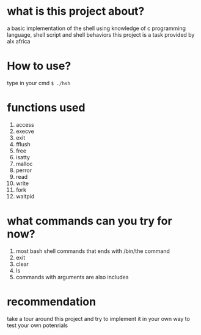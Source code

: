 # what is this project about?
a basic implementation of the shell using knowledge of c programming language, shell script and shell behaviors
this project is a task provided by alx africa

# How to use?
type in your cmd
`$ ./hsh`
# functions used
1. access
1. execve
1. exit
1. fflush
1. free
1. isatty
1. malloc
1. perror
1. read
1. write
1. fork
1. waitpid

# what commands can you try for now?
1. most bash shell commands that ends with /bin/the command
1. exit
1. clear
1. ls
1. commands with arguments are also includes

# recommendation
take a tour around this project and try to implement it in your own way to test your own potenrials

